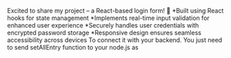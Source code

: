 Excited to share my project – a React-based login form! 🚀
 *Built using React hooks for state management
 *Implements real-time input validation for enhanced user experience
 *Securely handles user credentials with encrypted password storage
 *Responsive design ensures seamless accessibility across devices
To connect it with your backend. You just need to send setAllEntry function to your node.js as
